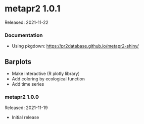 # metapr2 1.0.1

Released: 2021-11-22

### Documentation 
* Using pkgdown: https://pr2database.github.io/metapr2-shiny/

## Barplots
* Make interactive (R plotly library)
* Add coloring by ecological function
* Add time series

### metapr2 1.0.0

Released: 2021-11-19

* Initial release
